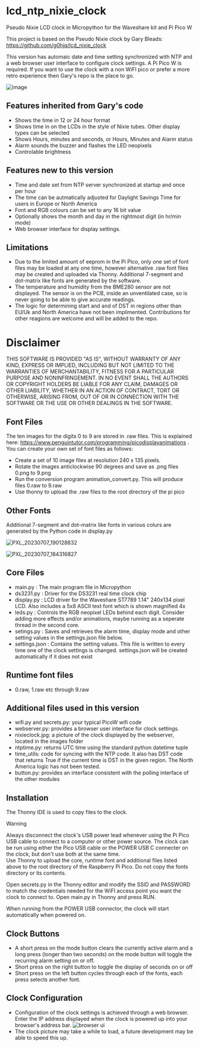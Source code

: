 # lcd_ntp_nixie_clock
Pseudo Nixie LCD clock in Micropython for the Waveshare kit and Pi Pico W

This project is based on the Pseudo Nixie clock by Gary Bleads: https://github.com/g0hjq/lcd_nixie_clock

This version has automaic date and time setting synchronized with NTP and a web browser user interface to configure clock settings. 
A Pi Pico W is required. If you want to use the clock with a non WiFI pico or prefer a more retro experience then Gary's repo is the place to go.
 
![image](https://github.com/g0hjq/lcd_nixie_clock/assets/37076748/554df180-edf5-486d-a488-68c63047eff1)


## Features inherited from Gary's code
- Shows the time in 12 or 24 hour format
- Shows time in on the LCDs in the style of Nixie tubes. Other display types can be selected
- Shows Hours, minutes and seconds, or Hours, Minutes and Alarm status
- Alarm sounds the buzzer and flashes the LED neopixels
- Controlable brightness

## Features new to this version
- Time and date set from NTP server synchronized at startup and once per hour
- The time can be autmatically adjusted for Daylight Savings Time for users in Europe or North America
- Font and RGB colours can be set to any 16 bit value
- Optionally shows the month and day in the rightmost digit (in hr/min mode) 
- Web browser interface for display settings.

## Limitations
- Due to the limited amount of eeprom in the Pi Pico, only one set of font files may be loaded at any one time, however alternative .raw font files may be created and uploaded via Thonny. Additional 7-segment and dot-matrix like fonts are generated by the software.
- The temperature and humidity from the BME280 sensor are not displayed. The sensor is on the PCB, inside an unventilated case, so is never going to be able to give accurate readings.
- The logic for determining start and and of DST in regions other than EU/Uk and North America have not been implimented. Contributions for other reagions are welcome and will be added to the repo.

# Disclaimer
THIS SOFTWARE IS PROVIDED "AS IS", WITHOUT WARRANTY OF ANY KIND, EXPRESS OR IMPLIED, INCLUDING BUT NOT LIMITED TO THE WARRANTIES OF MERCHANTABILITY, FITNESS FOR A PARTICULAR PURPOSE AND NONINFRINGEMENT. IN NO EVENT SHALL THE AUTHORS OR COPYRIGHT HOLDERS BE LIABLE FOR ANY CLAIM, DAMAGES OR OTHER LIABILITY, WHETHER IN AN ACTION OF CONTRACT, TORT OR OTHERWISE, ARISING FROM, OUT OF OR IN CONNECTION WITH THE SOFTWARE OR THE USE OR OTHER DEALINGS IN THE SOFTWARE.


## Font Files
The ten images for the digits 0 to 9 are stored in .raw files. This is explained here: https://www.penguintutor.com/programming/picodisplayanimations . You can create your own set of font files as follows:
- Create a set of 10 image files at resolution 240 x 135 pixels.
- Rotate the images anticlockwise 90 degrees and save as .png files 0.png to 9.png
- Run the conversion program animation_convert.py. This will produce files 0.raw to 9.raw
- Use thonny to upload the .raw files to the root directory of the pi pico

## Other Fonts
Additional 7-segment and dot-matrix like fonts in various colurs are generated by the Python code in display.py

![PXL_20230707_190128832](https://github.com/g0hjq/lcd_nixie_clock/assets/37076748/7784f8dd-b2f1-4781-a3c2-daf8a86a8d97)

![PXL_20230707_184316827](https://github.com/g0hjq/lcd_nixie_clock/assets/37076748/b2fb8b04-7def-455a-abbd-d3ba16caa3c3)

## Core Files
- main.py : The main program file in Micropython
- ds3231.py : Driver for the DS3231 real time clock chip
- display.py : LCD driver for the Waveshare ST7789 1.14" 240x134 pixel LCD. Also includes a 5x8 ASCII text font which is shown magnified 4x
- leds.py : Controls the RGB neopixel LEDs behind each digit. Consider adding more effects and/or animations, maybe running as a seperate thread in the second core.
- setings.py : Saves and retrieves the alarm time, display mode and other setting values in the settings.json file below.
- settings.json : Contains the setting values. This file is written to every time one of the clock settings is changed. settings.json will be created automatically if it does not exist

## Runtime font files
- 0.raw, 1.raw etc through 9.raw

## Additional files used in this version
- wifi.py and secrets.py:  your typical PicoW wifi code
- webserver.py: provides a browser user interface for clock settings.
- nixieclock.jpg: a picture of the clock displayed by the webserver, located in the images folder
- ntptime.py:  returns UTC time using the standard python datetime tuple
- time_utils: code for syncing with the NTP code. It also has DST code that returns True if the current time is DST in the given region. The North America logic has not been tested.
- button.py: provides an interface consistent with the polling interface of the other modules


## Installation
The Thonny IDE is used to copy files to the clock.
>[!WARNING]
> Always disconnect the clock's USB power lead whenever using the Pi Pico USB cable to connect to a computer or other power source.
>The clock can be run using either the Pico USB cable or the POWER USB C connecter on the clock, but don't use both at the same time.   
Use Thonny to upload the core, runtime font and additional files listed above to the root directory of the Raspberry Pi Pico.
Do not copy the fonts directory or its contents. 

Open secrets.py in the Thonny editor and modify the SSID and PASSWORD to match the credentials needed for the WiFI access point you want the clock to connect to.
Open main.py in Thonny and press RUN. 

When running from the POWER USB connector, the clock will start automatically when powered on.


## Clock Buttons
- A short press on the mode button clears the currently active alarm and a long press (longer than two seconds) on the mode button will toggle the recurring alarm setting on or off. 
- Short press on the right button to toggle the display of seconds on or off
- Short press on the left button cycles through each of the fonts, each press selects another font.

## Clock Configuration
- Configuration of the clock settings is achieved through a web browser. Enter the IP address displayed when the clock is powered up into your browser's address bar. 
![browser ui](https://github.com/michaelmargolis/lcd_ntp_nixie_clock/blob/master/Docs/browser_ui.jpg)
- The clock picture may take a while to load, a future development may be able to speed this up.

